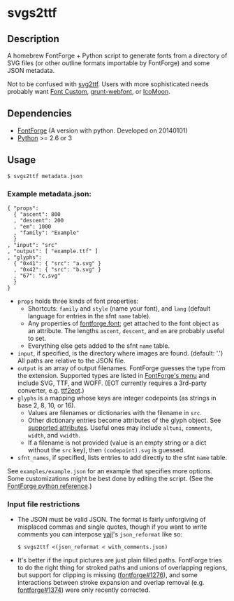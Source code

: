 # svgs2ttf

## Description

A homebrew FontForge + Python script to generate fonts from a directory of
SVG files (or other outline formats importable by FontForge) and some JSON
metadata.

Not to be confused with [svg2ttf](http://fontforge.github.io/generate.html).
Users with more sophisticated needs probably want
[Font Custom](http://fontcustom.com/),
[grunt-webfont](https://github.com/sapegin/grunt-webfont), or
[IcoMoon](https://icomoon.io/).

## Dependencies

* [FontForge](http://fontforge.github.io/)
  (A version with python. Developed on 20140101)
* [Python](https://www.python.org) >= 2.6 or 3

## Usage

```
$ svgs2ttf metadata.json
```

### Example metadata.json:

```
{ "props":
  { "ascent": 800
  , "descent": 200
  , "em": 1000
  , "family": "Example"
  }
, "input": "src"
, "output": [ "example.ttf" ]
, "glyphs":
  { "0x41": { "src": "a.svg" }
  , "0x42": { "src": "b.svg" }
  , "67": "c.svg"
  }
}
```

* `props` holds three kinds of font properties:
  * Shortcuts: `family` and `style` (name your font), and `lang`
    (default language for entries in the sfnt `name` table).
  * Any properties of
    [fontforge.font](http://fontforge.github.io/python.html#Font);
    get attached to the font object as an attribute.
    The lengths `ascent`, `descent`, and `em` are probably useful to set.
  * Everything else gets added to the sfnt `name` table.
* `input`, if specified, is the directory where images are found.
  (default: '.') All paths are relative to the JSON file.
* `output` is an array of output filenames. FontForge guesses the type
  from the extension. Supported types are listed in
  [FontForge's menu](http://fontforge.github.io/generate.html)
  and include SVG, TTF, and WOFF.
  (EOT currently requires a 3rd-party converter, e.g.
  [ttf2eot](http://code.google.com/p/ttf2eot/).)
* `glyphs` is a mapping whose keys are integer codepoints
  (as strings in base 2, 8, 10, or 16).
  * Values are filenames or dictionaries with the filename in `src`.
  * Other dictionary entries become attributes of the glyph object. See
    [supported attributes](http://fontforge.github.io/python.html#Glyph).
    Useful ones may include `altuni`, `comments`, `width`, and `vwidth`.
  * If a filename is not provided (value is an empty string or a dict
    without the `src` key), then `(codepoint).svg` is guessed.
* `sfnt_names`, if specified, lists entries to add directly to the
  sfnt `name` table.

See `examples/example.json` for an example that specifies more options.
Some customizations might be best done by editing the script. (See the
[FontForge python reference](http://fontforge.github.io/python.html).)

### Input file restrictions

* The JSON must be valid JSON. The format is fairly unforgiving of misplaced
  commas and single quotes, though if you want to write comments you can
  interpose [yajl](https://lloyd.github.io/yajl/)'s `json_reformat`
  like so:
  
  ```
  $ svgs2ttf <(json_reformat < with_comments.json)
  ```

* It's better if the input pictures are just plain filled paths. FontForge
  tries to do the right thing for stroked paths and unions of overlapping
  regions, but support for clipping is missing
  ([fontforge#1276](https://github.com/fontforge/fontforge/issues/1276)),
  and some interactions between stroke expansion and overlap removal (e.g.
  [fontforge#1374](https://github.com/fontforge/fontforge/issues/1374))
  were only recently corrected.

